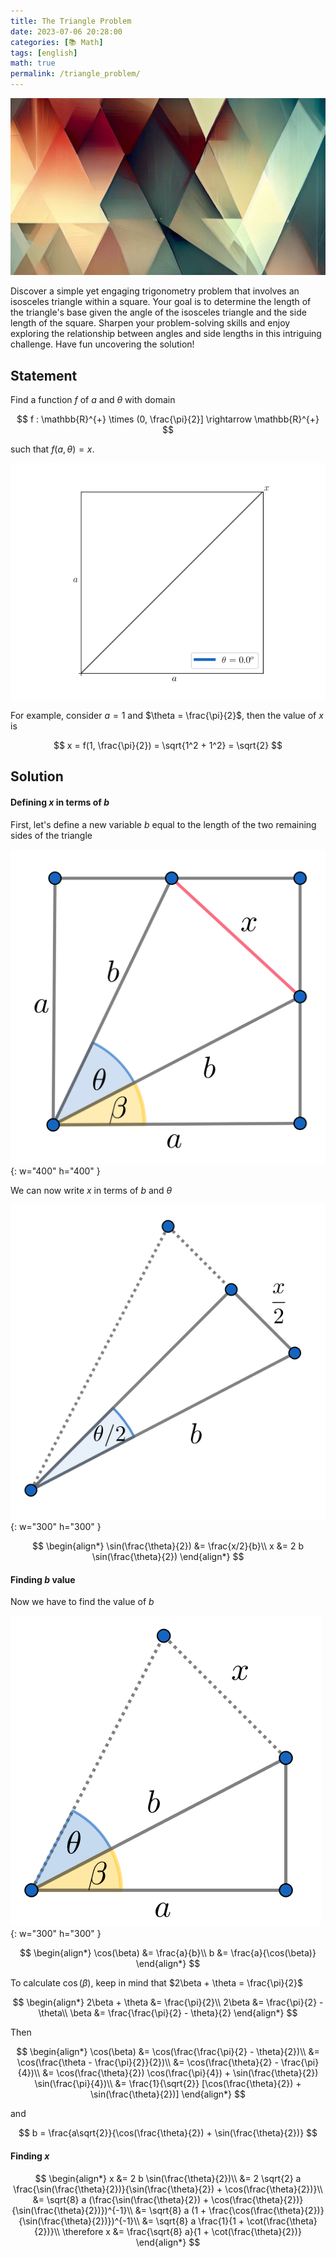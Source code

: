 ```yaml
---
title: The Triangle Problem
date: 2023-07-06 20:28:00
categories: [📚 Math]
tags: [english]
math: true
permalink: /triangle_problem/
---
```


![png](/assets/img/posts/2023-07-06-triangle_problem/background.jpg)

Discover a simple yet engaging trigonometry problem that involves an isosceles triangle within a square. Your goal is to determine the length of the triangle's base given the angle of the isosceles triangle and the side length of the square. Sharpen your problem-solving skills and enjoy exploring the relationship between angles and side lengths in this intriguing challenge. Have fun uncovering the solution!

## Statement


Find a function $f$ of $a$ and $\theta$ with domain

$$
f : \mathbb{R}^{+} \times (0, \frac{\pi}{2}] \rightarrow \mathbb{R}^{+} 
$$

such that $f(a, \theta) = x$.

![png](/assets/img/posts/2023-07-06-triangle_problem/statement.gif)

For example, consider $a = 1$ and $\theta = \frac{\pi}{2}$, then the value of $x$ is

$$
x = f(1, \frac{\pi}{2}) = \sqrt{1^2 + 1^2} = \sqrt{2}
$$



## Solution

#### Defining $x$ in terms of $b$

First, let's define a new variable $b$ equal to the length of the two remaining sides of the triangle 

![png](/assets/img/posts/2023-07-06-triangle_problem/solution_step_one.png){: w="400" h="400" }

We can now write $x$ in terms of $b$ and $\theta$

![png](/assets/img/posts/2023-07-06-triangle_problem/solution_step_two.png){: w="300" h="300" }

$$
\begin{align*}
\sin(\frac{\theta}{2}) &= \frac{x/2}{b}\\
x &= 2 b \sin(\frac{\theta}{2})
\end{align*}
$$

#### Finding $b$ value

Now we have to find the value of $b$

![png](/assets/img/posts/2023-07-06-triangle_problem/solution_step_three.png){: w="300" h="300" }

$$
\begin{align*}
\cos(\beta) &= \frac{a}{b}\\
b &= \frac{a}{\cos(\beta)}
\end{align*}
$$

To calculate $\cos(\beta)$, keep in mind that $2\beta + \theta = \frac{\pi}{2}$

$$
\begin{align*}
2\beta + \theta &= \frac{\pi}{2}\\
2\beta &= \frac{\pi}{2} - \theta\\
\beta &= \frac{\frac{\pi}{2} - \theta}{2}
\end{align*}
$$

Then 

$$
\begin{align*}
\cos(\beta) &= \cos(\frac{\frac{\pi}{2} - \theta}{2})\\
&= \cos(\frac{\theta - \frac{\pi}{2}}{2})\\
&= \cos(\frac{\theta}{2} - \frac{\pi}{4})\\
&= \cos(\frac{\theta}{2}) \cos(\frac{\pi}{4}) + \sin(\frac{\theta}{2}) \sin(\frac{\pi}{4})\\
&= \frac{1}{\sqrt{2}} [\cos(\frac{\theta}{2}) + \sin(\frac{\theta}{2})]
\end{align*}
$$

and

$$
b = \frac{a\sqrt{2}}{\cos(\frac{\theta}{2}) + \sin(\frac{\theta}{2})}
$$

#### Finding $x$

$$
\begin{align*}
x &= 2 b \sin(\frac{\theta}{2})\\
&= 2 \sqrt{2} a \frac{\sin(\frac{\theta}{2})}{\sin(\frac{\theta}{2}) + \cos(\frac{\theta}{2})}\\
&= \sqrt{8} a (\frac{\sin(\frac{\theta}{2}) + \cos(\frac{\theta}{2})}{\sin(\frac{\theta}{2})})^{-1}\\
&= \sqrt{8} a (1 + \frac{\cos(\frac{\theta}{2})}{\sin(\frac{\theta}{2})})^{-1}\\
&= \sqrt{8} a \frac{1}{1 + \cot(\frac{\theta}{2})}\\
\therefore x &= \frac{\sqrt{8} a}{1 + \cot(\frac{\theta}{2})}
\end{align*}
$$